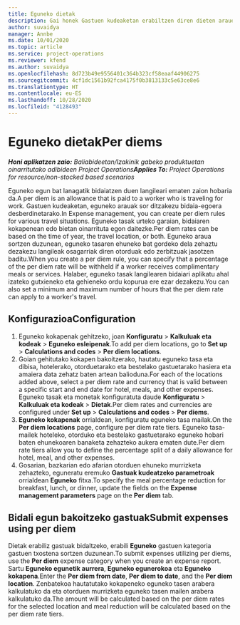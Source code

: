```yaml
---
title: Eguneko dietak
description: Gai honek Gastuen kudeaketan erabiltzen diren dieten arauei buruzko informazioa eskaintzen du.
author: suvaidya
manager: Annbe
ms.date: 10/01/2020
ms.topic: article
ms.service: project-operations
ms.reviewer: kfend
ms.author: suvaidya
ms.openlocfilehash: 8d723b49e9556401c364b323cf58eaaf44906275
ms.sourcegitcommit: 4cf1dc1561b92fca4175f0b3813133c5e63ce8e6
ms.translationtype: HT
ms.contentlocale: eu-ES
ms.lasthandoff: 10/28/2020
ms.locfileid: "4128493"
---
```

# <a name="per-diems"></a><span data-ttu-id="6c486-103">Eguneko dietak</span><span class="sxs-lookup"><span data-stu-id="6c486-103">Per diems</span></span>

<span data-ttu-id="6c486-104">_**Honi aplikatzen zaio:** Baliabideetan/Izakinik gabeko produktuetan oinarritutako adibideen Project Operations_</span><span class="sxs-lookup"><span data-stu-id="6c486-104">_**Applies To:** Project Operations for resource/non-stocked based scenarios_</span></span>


<span data-ttu-id="6c486-105">Eguneko egun bat lanagatik bidaiatzen duen langileari ematen zaion hobaria da.</span><span class="sxs-lookup"><span data-stu-id="6c486-105">A per diem is an allowance that is paid to a worker who is traveling for work.</span></span> <span data-ttu-id="6c486-106">Gastuen kudeaketan, eguneko arauak sor ditzakezu bidaia-egoera desberdinetarako.</span><span class="sxs-lookup"><span data-stu-id="6c486-106">In Expense management, you can create per diem rules for  various travel situations.</span></span> <span data-ttu-id="6c486-107">Eguneko tasak urteko garaian, bidaiaren kokapenean edo bietan oinarrituta egon daitezke.</span><span class="sxs-lookup"><span data-stu-id="6c486-107">Per diem rates can be based on the time of year, the travel location, or both.</span></span> <span data-ttu-id="6c486-108">Eguneko araua sortzen duzunean, eguneko tasaren ehuneko bat gordeko dela zehaztu dezakezu langileak osagarriak diren otorduak edo zerbitzuak jasotzen baditu.</span><span class="sxs-lookup"><span data-stu-id="6c486-108">When you create a per diem  rule, you can specify that a percentage of the per diem rate will be withheld if a worker receives complimentary meals or services.</span></span> <span data-ttu-id="6c486-109">Halaber, eguneko tasak langilearen bidaiari aplikatu ahal izateko gutxieneko eta gehieneko ordu kopurua ere ezar dezakezu.</span><span class="sxs-lookup"><span data-stu-id="6c486-109">You can also set a minimum and maximum number of hours that the per diem rate can apply to a worker's travel.</span></span>

## <a name="configuration"></a><span data-ttu-id="6c486-110">Konfigurazioa</span><span class="sxs-lookup"><span data-stu-id="6c486-110">Configuration</span></span> 

1. <span data-ttu-id="6c486-111">Eguneko kokapenak gehitzeko, joan **Konfiguratu** > **Kalkuluak eta kodeak** > **Eguneko esleipenak**.</span><span class="sxs-lookup"><span data-stu-id="6c486-111">To add per diem locations, go to **Set up** > **Calculations and codes** > **Per diem locations**.</span></span>
2. <span data-ttu-id="6c486-112">Goian gehitutako kokapen bakoitzerako, hautatu eguneko tasa eta dibisa, hotelerako, otorduetarako eta bestelako gastuetarako hasiera eta amaiera data zehatz baten artean balioduna.</span><span class="sxs-lookup"><span data-stu-id="6c486-112">For each of the locations added above, select a per diem rate and currency that is valid between a specific start and end date for hotel, meals, and other expenses.</span></span> <span data-ttu-id="6c486-113">Eguneko tasak eta monetak konfiguratuta daude **Konfiguratu** > **Kalkuluak eta kodeak** > **Dietak**.</span><span class="sxs-lookup"><span data-stu-id="6c486-113">Per diem rates and currencies are configured under **Set up** > **Calculations and codes** > **Per diems**.</span></span>
3. <span data-ttu-id="6c486-114">**Eguneko kokapenak** orrialdean, konfiguratu eguneko tasa mailak.</span><span class="sxs-lookup"><span data-stu-id="6c486-114">On the **Per diem locations** page, configure per diem rate tiers.</span></span> <span data-ttu-id="6c486-115">Eguneko tasa-mailek hoteleko, otorduko eta bestelako gastuetarako eguneko hobari baten ehunekoaren banaketa zehazteko aukera ematen dute.</span><span class="sxs-lookup"><span data-stu-id="6c486-115">Per diem rate tiers allow you to define the percentage split of a daily allowance for hotel, meal, and other expenses.</span></span> 
4. <span data-ttu-id="6c486-116">Gosarian, bazkarian edo afarian otorduen ehuneko murrizketa zehazteko, eguneratu eremuko **Gastuak kudeatzeko parametroak** orrialdean **Eguneko** fitxa.</span><span class="sxs-lookup"><span data-stu-id="6c486-116">To specify the meal percentage reduction for breakfast, lunch, or dinner, update the fields on the **Expense management parameters** page on the **Per diem** tab.</span></span> 
    
## <a name="submit-expenses-using-per-diem"></a><span data-ttu-id="6c486-117">Bidali egun bakoitzeko gastuak</span><span class="sxs-lookup"><span data-stu-id="6c486-117">Submit expenses using per diem</span></span>
<span data-ttu-id="6c486-118">Dietak erabiliz gastuak bidaltzeko, erabili **Eguneko** gastuen kategoria gastuen txostena sortzen duzunean.</span><span class="sxs-lookup"><span data-stu-id="6c486-118">To submit expenses utilizing per diems, use the **Per diem** expense category when you create an expense report.</span></span> <span data-ttu-id="6c486-119">Sartu **Eguneko egunetik aurrera**, **Eguneko egunerokoa** eta **Eguneko kokapena**.</span><span class="sxs-lookup"><span data-stu-id="6c486-119">Enter the **Per diem from date**, **Per diem to date**,  and the **Per diem location**.</span></span> <span data-ttu-id="6c486-120">Zenbatekoa hautatutako kokapeneko eguneko tasen arabera kalkulatuko da eta otorduen murrizketa eguneko tasen mailen arabera kalkulatuko da.</span><span class="sxs-lookup"><span data-stu-id="6c486-120">The amount will be calculated based on the per diem rates for the selected location and meal reduction will be calculated based on the per diem rate tiers.</span></span>
